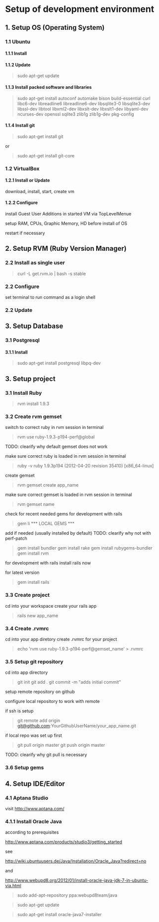 # Setup of development environment

## 1. Setup OS (Operating System)

### 1.1 Ubuntu
#### 1.1.1 Install
#### 1.1.2 Update

> sudo apt-get update

#### 1.1.3 Install packed software and libraries

> sudo apt-get install autoconf automake bison build-essential curl libc6-dev libreadline6 libreadline6-dev
libsqlite3-0 libsqlite3-dev libssl-dev libtool libxml2-dev libxslt-dev libxslt1-dev libyaml-dev ncurses-dev 
openssl sqlite3 zlib1g zlib1g-dev pkg-config

#### 1.1.4 Install git

> sudo apt-get install git

or

> sudo apt-get install git-core

### 1.2 VirtualBox
#### 1.2.1 Install or Update
download, install, start, create vm

#### 1.2.2 Configure
install Guest User Additions in started VM via TopLevelMenue

setup RAM, CPUs, Graphic Memory, HD before install of OS

restart if necessary

## 2. Setup RVM (Ruby Version Manager)

### 2.2 Install as single user

> curl -L get.rvm.io | bash -s stable

### 2.2 Configure

set terminal to run command as a login shell

### 2.2 Update

## 3. Setup Database
### 3.1 Postgresql
#### 3.1.1 Install

> sudo apt-get install postgresql libpq-dev

## 3. Setup project

### 3.1 Install Ruby

> rvm install 1.9.3

### 3.2 Create rvm gemset

switch to correct ruby in rvm session in terminal

> rvm use ruby-1.9.3-p194-perf@global

TODO: clearify why default gemset does not work

make sure correct ruby is loaded in rvm session in terminal

> ruby -v
> ruby 1.9.3p194 (2012-04-20 revision 35410) [x86_64-linux]

create gemset

> rvm gemset create app_name

make sure correct gemset is loaded in rvm session in terminal

> rvm gemset name

 check for recent needed gems for development with rails

> gem li
> *** LOCAL GEMS ***

add if needed (usually installed by default) TODO: clearify why not with perf-patch

> gem install bundler
> gem install rake
> gem install rubygems-bundler
> gem install rvm

for development with rails install rails now

for latest version

> gem install rails

### 3.3 Create project

cd into your workspace
create your rails app

> rails new app_name

### 3.4 Create .rvmrc

cd into your app diretory
create .rvmrc for your project

> echo 'rvm use ruby-1.9.3-p194-perf@gemset_name' > .rvmrc

### 3.5 Setup git repository

cd into app directory

> git init
> git add .
> git commit -m "adds initial commit"

setup remote repository on github

configure local repository to work with remote

if ssh is setup

> git remote add origin git@github.com:YourGithubUserName/your_app_name.git

if local repo was set up first

> git pull origin master
> git push origin master

TODO: clearify why git pull is necessary
### 3.6 Setup gems

## 4. Setup IDE/Editor
### 4.1 Aptana Studio

visit http://www.aptana.com/

### 4.1.1 Install Oracle Java

according to prerequisites

http://www.aptana.com/products/studio3/getting_started

see

http://wiki.ubuntuusers.de/Java/Installation/Oracle_Java?redirect=no

and

http://www.webupd8.org/2012/01/install-oracle-java-jdk-7-in-ubuntu-via.html

> sudo add-apt-repository ppa:webupd8team/java

> sudo apt-get update

> sudo apt-get install oracle-java7-installer
